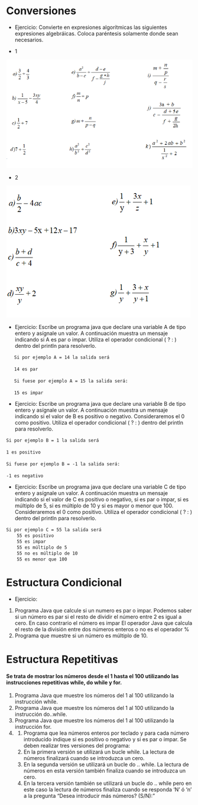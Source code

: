 # Conversiones

- Ejercicio: Convierte en expresiones algorítmicas las siguientes expresiones algebráicas. Coloca paréntesis solamente donde sean necesarios.

- 1

![](../../../resources/static/convertir-expresiones-algebraicas-java.png)

- 2

![](../../../resources/static/convertir-expresiones-algoritmicas-java2.png)


- Ejercicio: Escribe un programa java que declare una variable A de tipo entero y asígnale un valor. A continuación muestra un mensaje indicando si A es par o impar. Utiliza el operador condicional ( ? : ) dentro del println para resolverlo.
 ``` 
    Si por ejemplo A = 14 la salida será

    14 es par

    Si fuese por ejemplo A = 15 la salida será:

    15 es impar
  ```
- Ejercicio:  Escribe un programa java que declare una variable B de tipo entero y asígnale un valor. A continuación muestra un mensaje indicando si el valor de B es positivo o negativo. Consideraremos el 0 como positivo. Utiliza el operador condicional ( ? : ) dentro del println para resolverlo.
```  
Si por ejemplo B = 1 la salida será

1 es positivo

Si fuese por ejemplo B = -1 la salida será:

-1 es negativo
```
- Ejercicio: Escribe un programa java que declare una variable C de tipo entero y asígnale un valor. A continuación muestra un mensaje indicando si el valor de C es positivo o negativo, si es par o impar, si es múltiplo de 5, si es múltiplo de 10 y si es mayor o menor que 100. Consideraremos el 0 como positivo. Utiliza el operador condicional ( ? : ) dentro del println para resolverlo.
```  
Si por ejemplo C = 55 la salida será
    55 es positivo
    55 es impar
    55 es múltiplo de 5                                                                                               
    55 no es múltiplo de 10                                                                                           
    55 es menor que 100
```

# Estructura Condicional

- Ejercicio: 
1. Programa Java que calcule si un numero es par o impar.
Podemos saber si un número es par si el resto de dividir el número entre 2 es igual a cero. En caso contrario el número es impar
El operador Java que calcula el resto de la división entre dos números enteros o no es el operador %
2. Programa que muestre si un número es múltiplo de 10.

# Estructura Repetitivas
#### Se trata de mostrar los números desde el 1 hasta el 100 utilizando las instrucciones repetitivas while, do while y for.
1. Programa Java que muestre los números del 1 al 100 utilizando la instrucción while.
2. Programa Java que muestre los números del 1 al 100 utilizando la instrucción do..while.
3. Programa Java que muestre los números del 1 al 100 utilizando la instrucción for.
4.  1. Programa que lea números enteros por teclado y para cada número introducido indique si es positivo o negativo y si es par o impar. Se deben realizar tres versiones del programa:
    2. En la primera versión se utilizará un bucle while. La lectura de números finalizará cuando se introduzca un cero.
    3. En la segunda versión se utilizará un bucle do .. while. La lectura de números en esta versión también finaliza cuando se introduzca un cero.
    4. En la tercera versión también se utilizará un bucle do .. while pero en este caso la lectura de números finaliza cuando se responda ‘N’ ó ‘n’ a la pregunta “Desea introducir más números? (S/N):”

